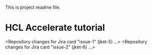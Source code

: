 This is project readme file.
# HCL Accelerate tutorial
<Repository changes for Jira card "issue-1" (jket-5) ...>
<Repository changes for Jira card "issue-2" (jket-6) ...>

